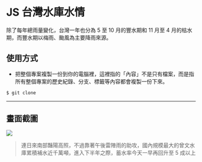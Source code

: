 # JS 台灣水庫水情

除了每年總雨量變化，台灣一年也分為 5 至 10 月的豐水期和 11 月至 4 月的枯水期，而豐水期以梅雨、颱風為主要降雨來源。

## 使用方式
- 把整個專案複製一份到你的電腦裡，這裡指的「內容」不是只有檔案，而是指所有整個專案的歷史紀錄、分支、標籤等內容都會複製一份下來。
```sh
$ git clone
```

----

## 畫面截圖
![](https://i.imgur.com/d5NAMeY.png)
> 連日來南部豔陽高照，不過靠著午後雷陣雨的助攻，國內規模最大的曾文水庫累積補水近千萬噸，進入下半年之際，蓄水率今天一早再回升至 5 成以上
